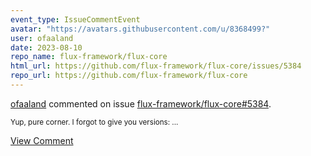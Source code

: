 ```yaml
---
event_type: IssueCommentEvent
avatar: "https://avatars.githubusercontent.com/u/8368499?"
user: ofaaland
date: 2023-08-10
repo_name: flux-framework/flux-core
html_url: https://github.com/flux-framework/flux-core/issues/5384
repo_url: https://github.com/flux-framework/flux-core
---
```


<a href='https://github.com/ofaaland' target='_blank'>ofaaland</a> commented on issue <a href='https://github.com/flux-framework/flux-core/issues/5384' target='_blank'>flux-framework/flux-core#5384</a>.

<small>Yup, pure corner.  I forgot to give you versions:...</small>

<a href='https://github.com/flux-framework/flux-core/issues/5384' target='_blank'>View Comment</a>